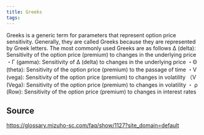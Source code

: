 ```yaml
---
title: Greeks
tags: 
---
```


Greeks is a generic term for parameters that represent option price sensitivity. Generally, they are called Greeks because they are represented by Greek letters. The most commonly used Greeks are as follows Δ (delta): Sensitivity of the option price (premium) to changes in the underlying price ・Γ (gamma): Sensitivity of Δ (delta) to changes in the underlying price ・Θ (theta): Sensitivity of the option price (premium) to the passage of time ・V (vega): Sensitivity of the option price (premium) to changes in volatility （V (Vega): Sensitivity of the option price (premium) to changes in volatility ・ ρ (Row): Sensitivity of the option price (premium) to changes in interest rates

## Source
https://glossary.mizuho-sc.com/faq/show/1127?site_domain=default
